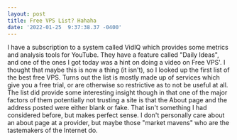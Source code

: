 ```yaml
--- 
layout: post 
title: Free VPS List? Hahaha 
date: '2022-01-25  9:37:38.37 -0400' 
--- 
```

I have a subscription to a system called VidIQ which provides some metrics and analysis tools for YouTube. They 
have a feature called "Daily Ideas", and one of the ones I got today was a hint on doing a video on Free VPS'. I 
thought that maybe this is now a thing (it isn't), so I looked up the first list of the best free VPS. Turns out 
the list is mostly made up of services which give you a free trial, or are otherwise so restrictive as to not be 
useful at all. The list did provide some interesting insight though in that one of the major factors of them 
potentially not trusting a site is that the About page and the address posted were either blank or fake. That 
isn't something I had considered before, but makes perfect sense. I don't personally care about an about page at 
a provider, but maybe those "market mavens" who are the tastemakers of the Internet do. 
